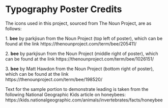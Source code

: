 <h1>Typography Poster Credits</h1>
<p>The icons used in this project, sourced from The Noun Project, are as follows:</p>
<p>1. <strong>bee</strong> by parkjisun from the Noun Project (top left of poster), which can be found at the link https://thenounproject.com/term/bee/205411/</p>
<p>2. <strong>bee</strong> by parkjisun from the Noun Project (middle right of poster), which can be found at the link https://thenounproject.com/term/bee/1026151/</p>
<p>3. <strong>bee</strong> by Matt Hawdon from the Noun Project (bottom right of poster), which can be found at the link https://thenounproject.com/term/bee/198520/</p>
<p>Text for the sample portion to demonstrate leading is taken from the following National Geographic Kids article on honeybees: https://kids.nationalgeographic.com/animals/invertebrates/facts/honeybee</p>
